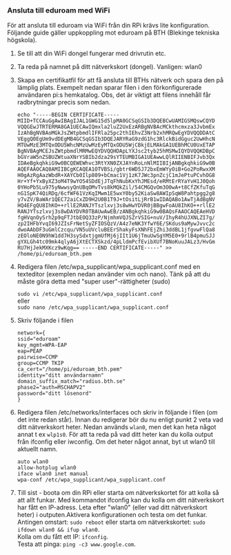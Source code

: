 ### Ansluta till eduroam med WiFi
För att ansluta till eduroam via WiFi från din RPi krävs lite konfiguration. Följande guide gäller uppkoppling mot eduroam på BTH (Blekinge tekniska högskola).

1. Se till att din WiFi dongel fungerar med drivrutin etc.
2. Ta reda på namnet på ditt nätverkskort (dongel). Vanligen: wlan0
3. Skapa en certifikatfil för att få ansluta till BTHs nätverk och spara den på lämplig plats. Exempelt nedan sparar filen i den förkonfigurerade användaren pi:s hemkatalog. Obs, det är viktigt att filens innehåll får radbrytningar precis som nedan.

    `echo "-----BEGIN CERTIFICATE-----   
    MIID+TCCAuGgAwIBAgIJAL1GWG15d5lpMA0GCSqGSIb3DQEBCwUAMIGSMQswCQYD
    VQQGEwJTRTERMA8GA1UECAwIQmxla2luZ2UxEzARBgNVBAcMCkthcmxza3JvbmEx
    IzAhBgNVBAoMGkJsZWtpbmdlIFRla25pc2thIEhvZ3Nrb2xhMRQwEgYDVQQDDAtC
    VEggQ0EgUm9vdDEgMB4GCSqGSIb3DQEJARYRaG9zdG1hc3RlckBidGguc2UwHhcN
    MTUwMzE3MTQxODU5WhcNMzUwMzEyMTQxODU5WjCBkjELMAkGA1UEBhMCU0UxETAP
    BgNVBAgMCEJsZWtpbmdlMRMwEQYDVQQHDApLYXJsc2tyb25hMSMwIQYDVQQKDBpC
    bGVraW5nZSBUZWtuaXNrYSBIb2dza29sYTEUMBIGA1UEAwwLQlRIIENBIFJvb3Qx
    IDAeBgkqhkiG9w0BCQEWEWhvc3RtYXN0ZXJAYnRoLnNlMIIBIjANBgkqhkiG9w0B
    AQEFAAOCAQ8AMIIBCgKCAQEA1OTVBSi/gbtr6WD5J72bxEmWYyOiB+Go2PoRwxXM
    H0gAzRgAazWbdR+XAYCb0Ilp809+bCmac1Vj1zK7JWc3pnZcjC1mJePtuPCvhOG8
    Hr+Yf+YxByXZ3oM4T9wYO54SDdEjJTqFhNubKxYhJMEsd/eRMtErRYaYvH1J0Qoh
    0YHoPb5Lu975yNwwsyQnUBqOMvTvs8kMQkZil/54CMGQvOm3O0wA+t8CfZKfuTqG
    nG1SpK74QiRDg/6cfWF61VzKqIMwm1E5wxY0by52KiaSw8AWIpSqW8Pahtpgg2g8
    y7vZV/BaWAr1QEC72aiCxZD9H2U0B1T9J+tOsitLjRrB1wIDAQABo1AwTjAdBgNV
    HQ4EFgQU8IhKO++rllE2RANJYTszlxvj3s8wHwYDVR0jBBgwFoAU8IhKO++rllE2
    RANJYTszlxvj3s8wDAYDVR0TBAUwAwEB/zANBgkqhkiG9w0BAQsFAAOCAQEAeHVD
    fgHVqnOySrh2p9qFTJtbEOQ33zP/NjmhmVQJSZrVSIG+nuV/IhyR4hUJXNLZI7g/
    zp2IHFbYvqI69JZIsFrNetSyZFIOSQzV/A4z7eNK3YfwY6E/SKdus9aMywJvvc2c
    dwoAAbDF3uGmlCzcqu/VN5uUVcluBEErShakyFsXNhFEjZhi3ddBL1jfgvwFlQa8
    zEOloNE0N9hW1dd7H3sySdxtjgmUfMj6jIIt1U6jTmuUwSgYM5E0+9rlB4pmuSJJ
    gYXLGh4tc09mk4qlyA6jXtECTXSkzd/4pLldmPcfEvibXUf7BNoKuuJALz3/HvGm
    RU7HjJekMXKcz9wKqg==
    -----END CERTIFICATE-----" >> /home/pi/eduroam_bth.pem`

4. Redigera filen /etc/wpa_supplicant/wpa_supplicant.conf med en texteditor (exemplen nedan använder vim och nano). Tänk på att du måste göra detta med "super user"-rättigheter (sudo)

    `sudo vi /etc/wpa_supplicant/wpa_supplicant.conf`  
     eller  
    `sudo nano /etc/wpa_supplicant/wpa_supplicant.conf`

4. Skriv följande i filen

      `network={`  
      `ssid="eduroam"`  
      `key_mgmt=WPA-EAP`  
      `eap=PEAP`  
      `pairwise=CCMP`  
      `group=CCMP TKIP`  
      `ca_cert="/home/pi/eduroam_bth.pem"`  
      `identity="ditt användarnamn"`  
      `domain_suffix_match="radius.bth.se"`  
      `phase2="auth=MSCHAPV2"`  
      `password="ditt lösenord"`  
      `}`

5. Redigera filen /etc/networks/interfaces och skriv in följande i filen (om det inte redan står).  Innan du redigerar bör du nu enligt punkt 2 veta vad ditt nätverkskort heter. Nedan används `wlan0`, men det kan heta något annat t ex `wlp1s0`. För att ta reda på vad ditt heter kan du kolla output från ifconfig eller iwconfig. Om det heter något annat, byt ut wlan0 till aktuellt namn.

    `auto wlan0`  
    `allow-hotplug wlan0`  
    `iface wlan0 inet manual`  
    `wpa-conf /etc/wpa_supplicant/wpa_supplicant.conf`  

6. Till sist - boota om din RPi eller starta om nätverkskortet för att kolla så att allt funkar. Med kommandot ifconfig kan du kolla om ditt nätverkskort har fått en IP-adress. Leta efter "wlan0" (eller vad ditt nätverkskort heter) i outputen.Aktivera konfigurationen och testa om det funkar.  
    Antingen omstart: `sudo reboot` eller starta om nätverkskortet: `sudo ifdown wlan0 && ifup wlan0`.  
    Kolla om du fått ett IP: `ifconfig`.  
    Testa att pinga: `ping -c3 www.google.com`. 
